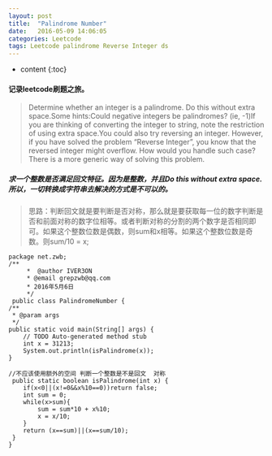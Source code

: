 ```yaml
---
layout: post
title:  "Palindrome Number"
date:   2016-05-09 14:06:05
categories: Leetcode
tags: Leetcode palindrome Reverse Integer ds
---
```


* content
{:toc}

#### 记录leetcode刷题之旅。





>Determine whether an integer is a palindrome. Do this without extra space.Some hints:Could negative integers be palindromes? (ie, -1)If you are thinking of converting the integer to string, note the restriction of using extra space.You could also try reversing an integer. However, if you have solved the problem “Reverse Integer”, you know that the reversed integer might overflow. How would you handle such case?There is a more generic way of solving this problem.

##### 求一个整数是否满足回文特征。因为是整数，并且Do this without extra space.所以，一切转换成字符串去解决的方式是不可以的。

>思路：判断回文就是要判断是否对称，那么就是要获取每一位的数字判断是否和前面对称的数字位相等。或者判断对称的分割的两个数字是否相同即可。如果这个整数位数是偶数，则sum和x相等。如果这个整数位数是奇数。则sum/10 = x;

	package net.zwb;
	/**
	     *  @author IVER3ON
		 * @email grepzwb@qq.com
		 * 2016年5月6日
		 */
	 public class PalindromeNumber {
    /**
     * @param args
     */
    public static void main(String[] args) {
        // TODO Auto-generated method stub
        int x = 31213;
        System.out.println(isPalindrome(x));
    }
    
    //不应该使用额外的空间 判断一个整数是不是回文  对称
     public static boolean isPalindrome(int x) {
        if(x<0||(x!=0&&x%10==0))return false;
        int sum = 0;
        while(x>sum){
            sum = sum*10 + x%10;
            x = x/10;
        } 
        return (x==sum)||(x==sum/10);        
     }
	}

